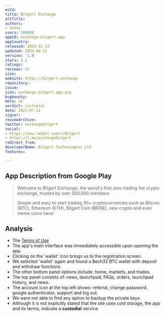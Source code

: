 ```yaml
---
wsId: 
title: Bitgert Exchange
altTitle: 
authors:
- danny
users: 100000
appId: exchange.bitgert.app
appCountry: 
released: 2023-01-13
updated: 2024-04-12
version: '1.0'
stars: 4.1
ratings: 
reviews: 31
size: 
website: https://bitgert.exchange
repository: 
issue: 
icon: exchange.bitgert.app.png
bugbounty: 
meta: ok
verdict: custodial
date: 2023-07-11
signer: 
reviewArchive: 
twitter: exchangebitgert
social:
- https://www.reddit.com/r/Bitgert
- https://t.me/exchangebitgert
redirect_from: 
developerName: Bitgert Technologies Ltd
features: 

---
```


## App Description from Google Play

> Welcome to Bitgert Exchange, the world's first zero trading fee crypto exchange, trusted by over 300,000 members
>
> Simple and easy to start trading 30+ cryptocurrencies such as Bitcoin (BTC), Ethereum (ETH), Bitgert Coin (BRISE), new crypto and even meme coins here!

## Analysis

- The [Terms of Use](https://bitgert.exchange/terms-of-use.html)
- The app's main interface was immediately accessible upon opening the app.
- Clicking on the 'wallet' icon brings us to the registration screen.
- We selected 'wallet' again and found a Bech32 BTC wallet with deposit and withdraw functions.
- The other bottom panel options include: home, markets, and trades. 
- The top panel consists of: news, launchpad, FAQs, orders, launchpad history, and news.
- The account icon at the top left shows: referral, change password, google authenticator, support and log out.
- We were not able to find any option to backup the private keys.
- Although it is not explicitly stated that the site uses cold storage, the app and its terms, indicate a **custodial** service.
